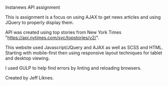 


Instanews API assignment 

This is assignment is a focus on using AJAX to get news articles and using JQuery to properly display them.

API was created using top stories from New York Times "https://api.nytimes.com/svc/topstories/v2/".

This website used Javascript/JQuery and AJAX
as well as SCSS and HTML. Starting with mobile-first then using responsive layout techniques for tablet and desktop viewing.


I used GULP to help find errors by linting and reloading browsers.


Created by Jeff Liknes.















